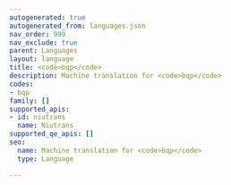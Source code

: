 ```yaml
---
autogenerated: true
autogenerated_from: languages.json
nav_order: 999
nav_exclude: true
parent: Languages
layout: language
title: <code>bqp</code>
description: Machine translation for <code>bqp</code>
codes:
- bqp
family: []
supported_apis:
- id: niutrans
  name: Niutrans
supported_qe_apis: []
seo:
  name: Machine translation for <code>bqp</code>
  type: Language

---
```


